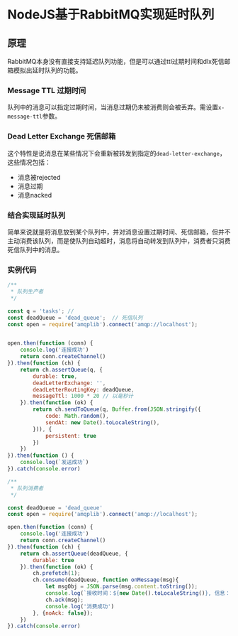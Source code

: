 # NodeJS基于RabbitMQ实现延时队列

## 原理
RabbitMQ本身没有直接支持延迟队列功能，但是可以通过ttl过期时间和dlx死信邮箱模拟出延时队列的功能。

### Message TTL 过期时间
队列中的消息可以指定过期时间，当消息过期仍未被消费则会被丢弃。需设置`x-message-ttl`参数。

### Dead Letter Exchange 死信邮箱
这个特性是说消息在某些情况下会重新被转发到指定的`dead-letter-exchange`，这些情况包括：

- 消息被rejected
- 消息过期
- 消息nacked

### 结合实现延时队列
简单来说就是将消息放到某个队列中，并对消息设置过期时间、死信邮箱，但并不主动消费该队列，而是使队列自动超时，消息将自动转发到队列中，消费者只消费死信队列中的消息。

### 实例代码

```javascript
/**
 * 队列生产者
 */

const q = 'tasks'; // 
const deadQueue = 'dead_queue';  // 死信队列
const open = require('amqplib').connect('amqp://localhost');


open.then(function (conn) {
    console.log('连接成功')
    return conn.createChannel()
}).then(function (ch) {
    return ch.assertQueue(q, {
        durable: true,
        deadLetterExchange: '',
        deadLetterRoutingKey: deadQueue,
        messageTtl: 1000 * 20 // 以毫秒计
    }).then(function (ok) {
        return ch.sendToQueue(q, Buffer.from(JSON.stringify({
            code: Math.random(),
            sendAt: new Date().toLocaleString(),
        })), {
            persistent: true
        })
    })
}).then(function () {
    console.log(`发送成功`)
}).catch(console.error)
```

```javascript
/**
 * 队列消费者
 */

const deadQueue = 'dead_queue'
const open = require('amqplib').connect('amqp://localhost');

open.then(function (conn) {
    console.log('连接成功')
    return conn.createChannel()
}).then(function (ch) {
    return ch.assertQueue(deadQueue, {
        durable: true
    }).then(function (ok) {
        ch.prefetch(1);
        ch.consume(deadQueue, function onMessage(msg){
            let msgObj = JSON.parse(msg.content.toString());
            console.log(`接收时间：${new Date().toLocaleString()}, 信息：${JSON.stringify(msgObj)}`)
            ch.ack(msg);
            console.log('消费成功')
        }, {noAck: false});
    })
}).catch(console.error)
```